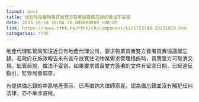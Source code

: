 ```yaml
---
layout: post
title: 地監局指要物業買賣雙方簽署協議備忘錄的做法不妥當
date: 2023-10-18 18:04:28.000000000 +08:00
link: https://news.rthk.hk/rthk/ch/component/k2/1723748-20231018.htm
categories: rthk
---
```


地產代理監管局關注近日有地產代理公司，要求物業買賣雙方簽署買賣協議備忘錄，若政府在施政報告未有宣布放寬住宅物業需求管理措施時，買賣雙方可取消交易。監管局說，做法不妥當，如果要求買賣雙方簽署的文件有留空日期，已經違反指引，監管局會調查。

有提供備忘錄的中原地產表示，已再徵詢大律師意見，認為備忘錄並沒有觸犯任何法律，亦不牽涉避稅。
